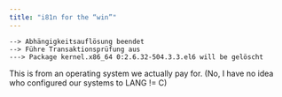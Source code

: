 ```yaml
---
title: "i81n for the “win”"
---
```



<pre><code>--&gt; Abhängigkeitsauflösung beendet
--&gt; Führe Transaktionsprüfung aus
---&gt; Package kernel.x86_64 0:2.6.32-504.3.3.el6 will be gelöscht
</code></pre>

<p>This is from an operating system we actually pay for. (No, I have no idea who configured our systems to LANG != C)</p>